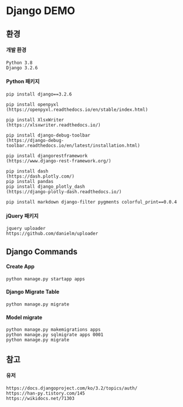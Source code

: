 # Django DEMO

## 환경
#### 개발 환경
```
Python 3.8
Django 3.2.6
```
#### Python 패키지
```
pip install django==3.2.6

pip install openpyxl
(https://openpyxl.readthedocs.io/en/stable/index.html)

pip install XlsxWriter
(https://xlsxwriter.readthedocs.io/)

pip install django-debug-toolbar
(https://django-debug-toolbar.readthedocs.io/en/latest/installation.html)

pip install djangorestframework
(https://www.django-rest-framework.org/)

pip install dash
(https://dash.plotly.com/) 
pip install pandas
pip install django_plotly_dash
(https://django-plotly-dash.readthedocs.io/)

pip install markdown django-filter pygments colorful_print==0.0.4
```
#### jQuery 패키지
```
jquery uploader
https://github.com/danielm/uploader
```

## Django Commands
#### Create App 
```shell script
python manage.py startapp apps
```
#### Django Migrate Table
```shell script
python manage.py migrate
```
#### Model migrate
```shell script
python manage.py makemigrations apps
python manage.py sqlmigrate apps 0001
python manage.py migrate
```

## 참고
#### 유저 
```
https://docs.djangoproject.com/ko/3.2/topics/auth/
https://han-py.tistory.com/145
https://wikidocs.net/71303
```